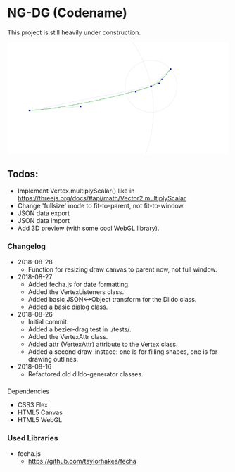 # NG-DG (Codename)
This project is still heavily under construction.

![Current State](screenshot-20180828-0.png "Current State")


## Todos:
* Implement Vertex.multiplyScalar() like in https://threejs.org/docs/#api/math/Vector2.multiplyScalar
* Change 'fullsize' mode to fit-to-parent, not fit-to-window.
* JSON data export
* JSON data import
* Add 3D preview (with some cool WebGL library).


### Changelog
* 2018-08-28
  * Function for resizing draw canvas to parent now, not full window.
* 2018-08-27
  * Added fecha.js for date formatting.
  * Added the VertexListeners class.
  * Added basic JSON<->Object transform for the Dildo class.
  * Added a basic dialog class.
* 2018-08-26
  * Initial commit.
  * Added a bezier-drag test in ./tests/.
  * Added the VertexAttr class.
  * Added attr (VertexAttr) attribute to the Vertex class.
  * Added a second draw-instace: one is for filling shapes, one is for drawing outlines.
* 2018-08-16
  * Refactored old dildo-generator classes.



###
Dependencies
* CSS3 Flex
* HTML5 Canvas
* HTML5 WebGL



### Used Libraries
* fecha.js
  * https://github.com/taylorhakes/fecha